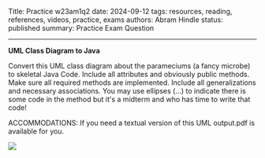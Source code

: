 Title: Practice w23am1q2
date: 2024-09-12
tags: resources, reading, references, videos, practice, exams
authors: Abram Hindle
status: published
summary: Practice Exam Question

------

**UML Class Diagram to Java**

Convert this UML class diagram about the parameciums (a fancy microbe) to skeletal Java Code. Include all attributes and obviously public methods. Make sure all required methods are implemented. Include all generalizations and necessary associations. You may use ellipses (...) to indicate there is some code in the method but it's a midterm and who has time to write that code!

ACCOMMODATIONS: If you need a textual version of this UML output.pdf is available for you.


![]({attach}w23hm1q2.png)